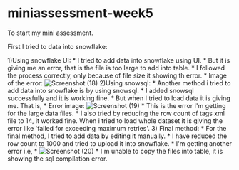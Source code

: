# miniassessment-week5
To start my mini assessment.

First I tried to data into snowflake:

1)Using snowflake UI:
      * I tried to add data into snowflake using UI. 
      * But it is giving me an error, that is the file is too large to add into table. 
      * I followed the process correctly, only because of file size it showing th error.
      * Image of the error:
![Screenshot (18)](https://user-images.githubusercontent.com/104750237/171314030-00ee176c-84b8-4f62-b70b-029df1cb00cb.png)
2)Using snowsql:
      * Another method i tried to add data into snowflake is by using snowsql.
      * I added snowsql successfully and it is working fine.
      * But when I tried to load data it is giving me. That is,
      * Error image:
      ![Screenshot (19)](https://user-images.githubusercontent.com/104750237/171314508-cbb50440-db62-4a9f-b331-919aa367cd90.png)
      * This is the error I'm getting for the large data files.
      * I also tried by reducing the row count of tags xml file to 14, it worked fine. When i tried to load whole dataset it is giving the error like 'failed for exceeding maximum retries'.
3) Final method:
     * For the final method, I tried to add data by editing it manually.
     * I have reduced the row count to 1000 and tried to upload it into snowflake.
     * I'm getting another error i.e, 
     * ![Screenshot (20)](https://user-images.githubusercontent.com/104750237/171315559-09340699-5805-4eee-bffb-3c9b93a1d098.png)
     * I'm unable to copy the files into table, it is showing the sql compilation error.
